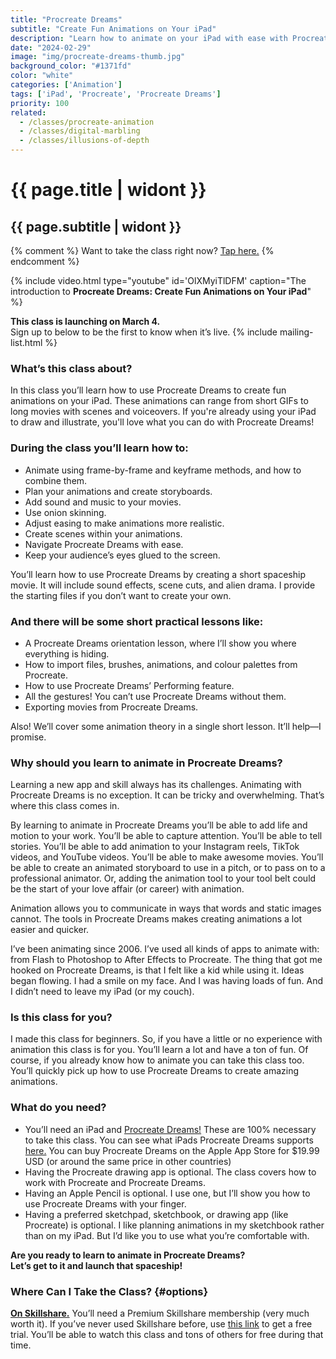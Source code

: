 ```yaml
---
title: "Procreate Dreams"
subtitle: "Create Fun Animations on Your iPad"
description: "Learn how to animate on your iPad with ease with Procreate’s new animation app: Procreate Dreams."
date: "2024-02-29"
image: "img/procreate-dreams-thumb.jpg"
background_color: "#1371fd"
color: "white"
categories: ['Animation']
tags: ['iPad', 'Procreate', 'Procreate Dreams']
priority: 100
related:
  - /classes/procreate-animation
  - /classes/digital-marbling
  - /classes/illusions-of-depth
---
```


# {{ page.title | widont }}
## {{ page.subtitle | widont }}

{% comment %}
Want to take the class right now? [Tap here.](https://ttkb.me/procreate-dreams)
{% endcomment %}

{% include video.html type="youtube" id='OlXMyiTlDFM' caption="The introduction to **Procreate Dreams: Create Fun Animations on Your iPad**" %}

**This class is launching on March 4.**  
Sign up to below to be the first to know when it’s live.
{% include mailing-list.html %}

### What’s this class about?

In this class you’ll learn how to use Procreate Dreams to create fun animations on your iPad. These animations can range from short GIFs to long movies with scenes and voiceovers. If you're already using your iPad to draw and illustrate, you'll love what you can do with Procreate Dreams!

### During the class you’ll learn how to:

- Animate using frame-by-frame and keyframe methods, and how to combine them.
- Plan your animations and create storyboards.
- Add sound and music to your movies.
- Use onion skinning.
- Adjust easing to make animations more realistic.
- Create scenes within your animations.
- Navigate Procreate Dreams with ease.
- Keep your audience’s eyes glued to the screen.

You’ll learn how to use Procreate Dreams by creating a short spaceship movie. It will include sound effects, scene cuts, and alien drama. I provide the starting files if you don’t want to create your own.

### And there will be some short practical lessons like:

- A Procreate Dreams orientation lesson, where I’ll show you where everything is hiding.
- How to import files, brushes, animations, and colour palettes from Procreate.
- How to use Procreate Dreams’ Performing feature.
- All the gestures! You can’t use Procreate Dreams without them.
- Exporting movies from Procreate Dreams.

Also! We’ll cover some animation theory in a single short lesson. It’ll help—I promise.

### Why should you learn to animate in Procreate Dreams?

Learning a new app and skill always has its challenges. Animating with Procreate Dreams is no exception. It can be tricky and overwhelming. That’s where this class comes in.

By learning to animate in Procreate Dreams you’ll be able to add life and motion to your work. You’ll be able to capture attention. You’ll be able to tell stories. You’ll be able to add animation to your Instagram reels, TikTok videos, and YouTube videos. You’ll be able to make awesome movies. You’ll be able to create an animated storyboard to use in a pitch, or to pass on to a professional animator. Or, adding the animation tool to your tool belt could be the start of your love affair (or career) with animation.

Animation allows you to communicate in ways that words and static images cannot. The tools in Procreate Dreams makes creating animations a lot easier and quicker.

I’ve been animating since 2006. I’ve used all kinds of apps to animate with: from Flash to Photoshop to After Effects to Procreate. The thing that got me hooked on Procreate Dreams, is that I felt like a kid while using it. Ideas began flowing. I had a smile on my face. And I was having loads of fun. And I didn’t need to leave my iPad (or my couch).

### Is this class for you?

I made this class for beginners. So, if you have a little or no experience with animation this class is for you. You’ll learn a lot and have a ton of fun. Of course, if you already know how to animate you can take this class too. You’ll quickly pick up how to use Procreate Dreams to create amazing animations.

### What do you need?

- You’ll need an iPad and [Procreate Dreams!](https://apps.apple.com/us/app/procreate-dreams/id1595520602) These are 100% necessary to take this class. You can see what iPads Procreate Dreams supports [here.](https://help.procreate.com/articles/zlexav-ipad-compatibility) You can buy Procreate Dreams on the Apple App Store for $19.99 USD (or around the same price in other countries)
- Having the Procreate drawing app is optional. The class covers how to work with Procreate and Procreate Dreams.
- Having an Apple Pencil is optional. I use one, but I’ll show you how to use Procreate Dreams with your finger.
- Having a preferred sketchpad, sketchbook, or drawing app (like Procreate) is optional. I like planning animations in my sketchbook rather than on my iPad. But I’d like you to use what you’re comfortable with.

**Are you ready to learn to animate in Procreate Dreams?  
Let’s get to it and launch that spaceship!**

### Where Can I Take the Class? {#options}

[**On Skillshare.**](https://ttkb.me/procreate-dreams) You’ll need a Premium Skillshare membership (very much worth it). If you’ve never used Skillshare before, use [this link](https://ttkb.me/pwp-sk) to get a free trial. You’ll be able to watch this class and tons of others for free during that time.